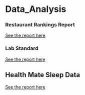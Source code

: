 # Data_Analysis

### Restaurant Rankings Report
[See the report here](https://github.com/andywoodruff6/Data_Analysis/blob/main/Resturant_Rankings/Restaurant%20Business%20Ranking%202020.pdf)

### Lab Standard
[See the report here](https://github.com/andywoodruff6/Data_Analysis/blob/main/Jupyter%20Lab%20Data.ipynb)

## Health Mate Sleep Data
[See the report here](https://github.com/andywoodruff6/Heath_Mate/blob/main/Sleep%20Overview.ipynb)
